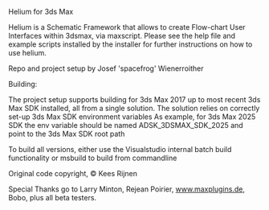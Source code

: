 Helium for 3ds Max

Helium is a Schematic Framework that allows to create Flow-chart
User Interfaces within 3dsmax, via maxscript. Please see the help file
and example scripts installed by the installer for further instructions
on how to use helium.

Repo and project setup by Josef 'spacefrog' Wienerroither

Building:

The project setup supports building for 3ds Max 2017 up to most recent 3ds Max SDK installed, all from a single solution. The solution relies on correctly set-up 3ds Max SDK environment variables
As example, for 3ds Max 2025 SDK the env variable should be named ADSK_3DSMAX_SDK_2025 and point to the 3ds Max SDK root path

To build all versions, either use the Visualstudio internal batch build functionality or msbuild to build from commandline

Original code copyright, © Kees Rijnen

Special Thanks go to Larry Minton, Rejean Poirier, www.maxplugins.de, Bobo, plus all beta testers.

